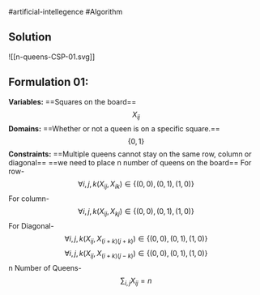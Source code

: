 #artificial-intellegence #Algorithm 

## Solution
![[n-queens-CSP-01.svg]]
## Formulation 01:
**Variables:** ==Squares on the board==
	$$X_{ij}$$
**Domains:** ==Whether or not a queen is on a specific square.==
	$$\{0,1\}$$
**Constraints:** ==Multiple queens cannot stay on the same row, column or diagonal==
==we need to place n number of queens on the board==
	For row-
	$$\forall i,j,k (X_{ij} , X_{ik})\in\{(0,0),(0,1),(1,0)\}$$
	For column-
	$$\forall i,j,k (X_{ij} , X_{kj})\in\{(0,0),(0,1),(1,0)\}$$
	For Diagonal-
	$$\forall i,j,k (X_{ij} , X_{(i+k)(j+k)}) \in \{(0,0),(0,1),(1,0)\}$$
	$$\forall i,j,k (X_{ij} , X_{(i+k)(j-k)}) \in \{(0,0),(0,1),(1,0)\}$$
	n Number of Queens-
	$$\sum_{i,j}X_{ij}=n$$
	